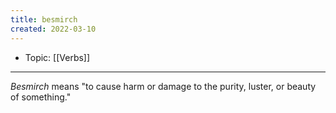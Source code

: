 ```yaml
---
title: besmirch
created: 2022-03-10
---
```


- Topic: [[Verbs]]

***

_Besmirch_ means "to cause harm or damage to the purity, luster, or beauty of something."